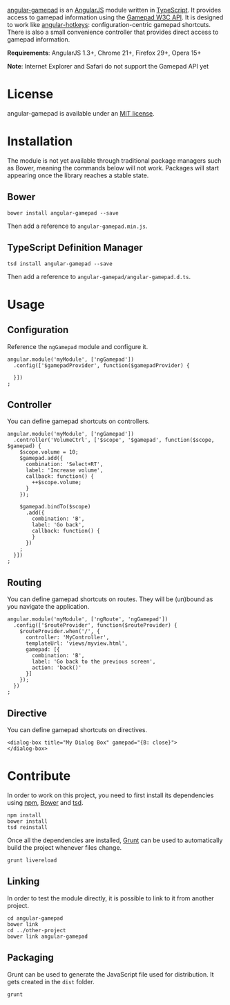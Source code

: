 
[angular-gamepad](https://github.com/pcx360/angular-gamepad/) is an [AngularJS](https://angularjs.org/) module written in [TypeScript](http://en.wikipedia.org/wiki/TypeScript). It provides access to gamepad information using the [Gamepad W3C API](https://dvcs.w3.org/hg/gamepad/raw-file/default/gamepad.html). It is designed to work like [angular-hotkeys](https://github.com/chieffancypants/angular-hotkeys/): configuration-centric gamepad shortcuts. There is also a small convenience controller that provides direct access to gamepad information.

**Requirements**: AngularJS 1.3+, Chrome 21+, Firefox 29+, Opera 15+

**Note**: Internet Explorer and Safari do not support the Gamepad API yet

# License

angular-gamepad is available under an [MIT license](https://github.com/pcx360/angular-gamepad/blob/master/LICENSE).

# Installation

The module is not yet available through traditional package managers such as Bower, meaning the commands below will not work. Packages will start appearing once the library reaches a stable state.

## Bower

```
bower install angular-gamepad --save
```

Then add a reference to `angular-gamepad.min.js`.

## TypeScript Definition Manager

```
tsd install angular-gamepad --save
```

Then add a reference to `angular-gamepad/angular-gamepad.d.ts`.

# Usage

## Configuration

Reference the `ngGamepad` module and configure it.

```
angular.module('myModule', ['ngGamepad'])
  .config(['$gamepadProvider', function($gamepadProvider) {

  }])
;
```

## Controller

You can define gamepad shortcuts on controllers.

```
angular.module('myModule', ['ngGamepad'])
  .controller('VolumeCtrl', ['$scope', '$gamepad', function($scope, $gamepad) {
    $scope.volume = 10;
    $gamepad.add({
      combination: 'Select+RT',
      label: 'Increase volume',
      callback: function() {
        ++$scope.volume;
      }
    });

    $gamepad.bindTo($scope)
      .add({
        combination: 'B',
        label: 'Go back',
        callback: function() {
        }
      })
    ;
  }])
;
```

## Routing

You can define gamepad shortcuts on routes. They will be (un)bound as you navigate the application.

```
angular.module('myModule', ['ngRoute', 'ngGamepad'])
  .config(['$routeProvider', function($routeProvider) {
    $routeProvider.when('/', {
      controller: 'MyController',
      templateUrl: 'views/myview.html',
      gamepad: [{
        combination: 'B',
        label: 'Go back to the previous screen',
        action: 'back()'
      }]
    });
  })
;
```

## Directive

You can define gamepad shortcuts on directives.

```
<dialog-box title="My Dialog Box" gamepad="{B: close}">
</dialog-box>
```

# Contribute

In order to work on this project, you need to first install its dependencies using [npm](https://www.npmjs.org/), [Bower](http://bower.io/) and [tsd](http://definitelytyped.org/tsd/).

```
npm install
bower install
tsd reinstall
```

Once all the dependencies are installed, [Grunt](http://gruntjs.com/) can be used to automatically build the project whenever files change.

```
grunt livereload
```

## Linking

In order to test the module directly, it is possible to link to it from another project.

```
cd angular-gamepad
bower link
cd ../other-project
bower link angular-gamepad
```

## Packaging

Grunt can be used to generate the JavaScript file used for distribution. It gets created in the ``dist`` folder.

```
grunt
```
